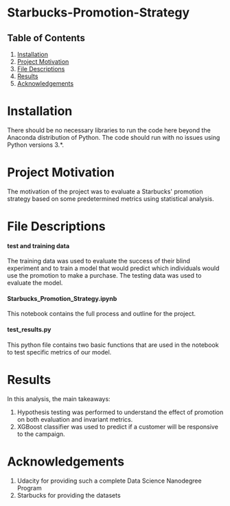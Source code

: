 # Starbucks-Promotion-Strategy

## Table of Contents
1. [Installation](#Installation)
2. [Project Motivation](#Motivation)
3. [File Descriptions](#Descriptions)
4. [Results](#Results)
5. [Acknowledgements](#Acknowledgements)

# Installation <a name="Installation"></a>
There should be no necessary libraries to run the code here beyond the Anaconda distribution of Python. The code should run with no issues using Python versions 3.*.

# Project Motivation <a name='Motivation'></a>

The motivation of the project was to evaluate a Starbucks' promotion strategy based on some predetermined metrics using statistical analysis. 

# File Descriptions <a name="Descriptions"></a>

#### test and training data
The training data was used to evaluate the success of their blind experiment and to train a model that would predict which individuals would use the promotion to make a purchase. The testing data was used to evaluate the model.
#### Starbucks_Promotion_Strategy.ipynb
This notebook contains the full process and outline for the project.
#### test_results.py
This python file contains two basic functions that are used in the notebook to test specific metrics of our model.

# Results <a name='Results'></a>

In this analysis, the main takeaways:
1. Hypothesis testing was performed to understand the effect of promotion on both evaluation and invariant metrics.
2. XGBoost classifier was used to predict if a customer will be responsive to the campaign.

# Acknowledgements <a name='Acknowledgements'></a>

1. Udacity for providing such a complete Data Science Nanodegree Program
2. Starbucks for providing the datasets
